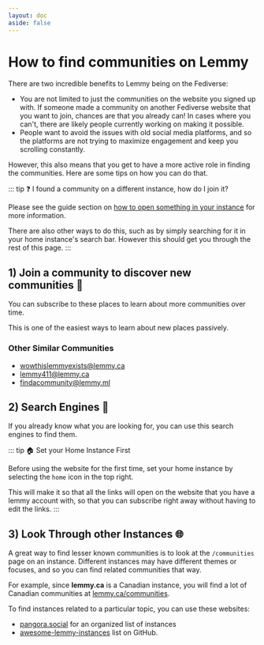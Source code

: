 ```yaml
---
layout: doc
aside: false
---
```



# How to find communities on Lemmy

There are two incredible benefits to Lemmy being on the Fediverse:

- You are not limited to just the communities on the website you signed up with. If someone made a community on another Fediverse website that you want to join, chances are that you already can! In cases where you can't, there are likely people currently working on making it possible.
- People want to avoid the issues with old social media platforms, and so the platforms are not trying to maximize engagement and keep you scrolling constantly.

However, this also means that you get to have a more active role in finding the communities. Here are some tips on how you can do that.

::: tip ❓ I found a community on a different instance, how do I join it?

Please see the guide section on [how to open something in your instance](./how-to-open-in-my-instance.md) for more information.

There are also other ways to do this, such as by simply searching for it in your home instance's search bar. However this should get you through the rest of this page.
:::

## 1) Join a community to discover new communities 🙌

You can subscribe to these places to learn about more communities over time. 

This is one of the easiest ways to learn about new places passively.

<VerticalContainer>
<VerticalCard
  title="newcommunities @ lemmy.world"
  excerpt="See posts about new communities as they are created or rebooted."
  image="/img/guide/lemmy/how-to-find-communities/newcommunities.webp"
  url="https://lemmy.world/c/newcommunities"
/>
<VerticalCard
  title="communitypromo @ lemmy.ca"
  excerpt="Users will promote their communities and ask for recommendations."
  image="/img/guide/lemmy/how-to-find-communities/communitypromo.webp"
  url="https://lemmy.ca/c/CommunityPromo"
/>
<VerticalCard
  title="trendingcommunities @ feddit.nl"
  excerpt="This is an automated community that posts regular updates on which communities grew the most in the past week."
  image="/img/guide/lemmy/how-to-find-communities/trendingcommunities.webp"
  url="https://feddit.nl/c/trendingcommunities@feddit.nl"
/>
</VerticalContainer>

### Other Similar Communities

- [wowthislemmyexists@lemmy.ca](https://lemmy.ca/c/wowthislemmyexists@lemmy.ca)
- [lemmy411@lemmy.ca](https://lemmy.ca/c/lemmy411@lemmy.ca)
- [findacommunity@lemmy.ml](https://lemmy.ml/c/findacommunity@lemmy.ml)

## 2) Search Engines 🔎

If you already know what you are looking for, you can use this search engines to find them.

::: tip 🏠 Set your Home Instance First

Before using the website for the first time, set your home instance by selecting the `home` icon in the top right. 

This will make it so that all the links will open on the website that you have a lemmy account with, so that you can subscribe right away without having to edit the links.
:::

<VerticalContainer>
<VerticalCard
  title="lemmyverse.net"
  excerpt="Search for communities across all instances, with filtering and sorting options."
  image="/img/guide/lemmy/how-to-find-communities/lemmyverse.png"
  url="https://lemmyverse.net/communities"
/>
</VerticalContainer>



## 3) Look Through other Instances 🌐

A great way to find lesser known communities is to look at the `/communities` page on an instance. Different instances may have different themes or focuses, and so you can find related communities that way. 

For example, since **lemmy.ca** is a Canadian instance, you will find a lot of Canadian communities at [lemmy.ca/communities](https://lemmy.ca/communities). 

To find instances related to a particular topic, you can use these websites:

- [pangora.social](https://pangora.social/join) for an organized list of instances
- [awesome-lemmy-instances](https://github.com/maltfield/awesome-lemmy-instances#all-lemmy-instances) list on GitHub.


<!-- 

Potentially out of date:

**🔥 Apps and Browser Extensions**

::: spoiler These can make it easier to find, subscribe, and manage communities on different instances

- [Instance Assistant](https://github.com/cynber/lemmy-instance-assistant): Browser extension with tools to help you redirect and search for communities
- [Voyager Migrator](https://vger.app/settings/reddit-migrate): Tool to help you migrate Subreddits
- Other apps: https://lemmyapps.netlify.app/

:::

---

**👽 Coming from Reddit?**

::: spoiler See here

- [sub.rehab](https://sub.rehab/?searchTerm=&visibleServices=lemmy&visibleServices=kbin&visibleServices=discord&visibleServices=matrix&officialOnly=false&newOnly=false&favoriteOnly=false&sortBy=name): You can sort by official replacements & sister communities
- [redditmigration.com](https://redditmigration.com/): List from the migration
- [quippd.com](https://www.quippd.com/writing/2023/06/15/unofficial-subreddit-migration-list-lemmy-kbin-etc.html): Another list created by a user during the migration

:::

TODO: List of recommended communities
https://lemmy.ca/post/38787716?scrollToComments=true

-->